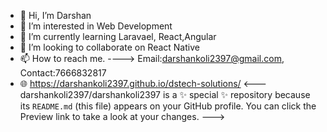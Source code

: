 - 👋 Hi, I’m Darshan
- 👀 I’m interested in Web Development  
- 🌱 I’m currently learning Laravael, React,Angular
- 💞️ I’m looking to collaborate on React Native
- 📫 How to reach me. ----> Email:darshankoli2397@gmail.com, Contact:7666832817
- 🌐 https://darshankoli2397.github.io/dstech-solutions/
<---
darshankoli2397/darshankoli2397 is a ✨ special ✨ repository because its `README.md` (this file) appears on your GitHub profile.
You can click the Preview link to take a look at your changes.
--->
